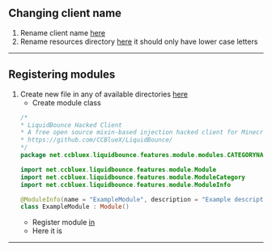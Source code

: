 ## Changing client name

1. Rename client name [here](src/main/java/net/ccbluex/liquidbounce/LiquidBounce.kt)
2. Rename resources directory [here](src/main/resources/assets/minecraft/liquidbounce) it should only have lower case letters

____
## Registering modules

1. Create new file in any of available directories [here](src/main/java/net/ccbluex/liquidbounce/features/module/modules)
   + Create module class
    ```kotlin
    /*
    * LiquidBounce Hacked Client
    * A free open source mixin-based injection hacked client for Minecraft using Minecraft Forge.
    * https://github.com/CCBlueX/LiquidBounce/
    */
    package net.ccbluex.liquidbounce.features.module.modules.CATEGORYNAME

    import net.ccbluex.liquidbounce.features.module.Module
    import net.ccbluex.liquidbounce.features.module.ModuleCategory
    import net.ccbluex.liquidbounce.features.module.ModuleInfo

    @ModuleInfo(name = "ExampleModule", description = "Example description.", category = ModuleCategory.CATEGORYNAME)
    class ExampleModule : Module()
   ```
   + Register module [in](src/main/java/net/ccbluex/liquidbounce/features/module/ModuleManager.kt)
   + Here it is

____